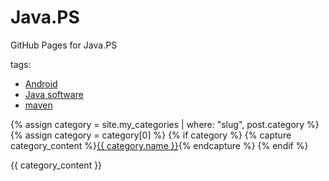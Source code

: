 Java.PS
=======

GitHub Pages for Java.PS

tags:
* [Android](tag/Android)
* [Java software](tag/Java-software)
* [maven](tag/maven)

{% assign category = site.my_categories | where: "slug", post.category %}
{% assign category = category[0] %}
{% if category %}
    {% capture category_content %}<a class="label" href="{{ category.url }}">{{ category.name }}</a>{% endcapture %}
{% endif %}

<p id="post-meta">{{ category_content }}</p>

